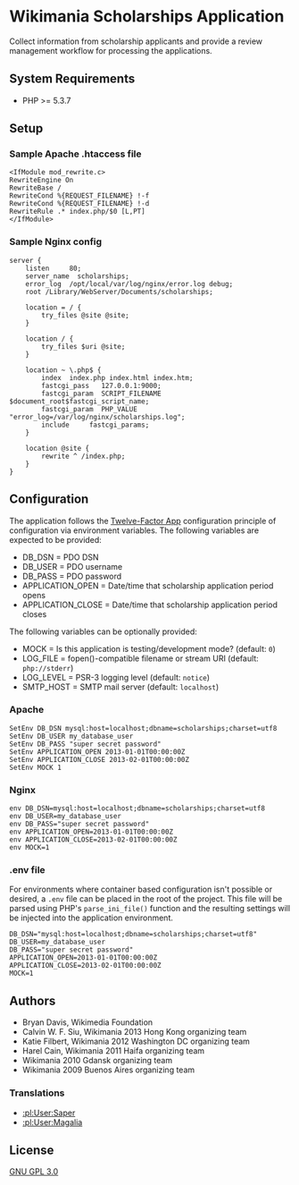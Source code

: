 Wikimania Scholarships Application
=================================

Collect information from scholarship applicants and provide a review
management workflow for processing the applications.


System Requirements
-------------------
* PHP >= 5.3.7

Setup
-----

### Sample Apache .htaccess file

    <IfModule mod_rewrite.c>
    RewriteEngine On
    RewriteBase /
    RewriteCond %{REQUEST_FILENAME} !-f
    RewriteCond %{REQUEST_FILENAME} !-d
    RewriteRule .* index.php/$0 [L,PT]
    </IfModule>


### Sample Nginx config

    server {
        listen     80;
        server_name  scholarships;
        error_log  /opt/local/var/log/nginx/error.log debug;
        root /Library/WebServer/Documents/scholarships;

        location = / {
            try_files @site @site;
        }

        location / {
            try_files $uri @site;
        }

        location ~ \.php$ {
            index  index.php index.html index.htm;
            fastcgi_pass   127.0.0.1:9000;
            fastcgi_param  SCRIPT_FILENAME  $document_root$fastcgi_script_name;
            fastcgi_param  PHP_VALUE "error_log=/var/log/nginx/scholarships.log";
            include     fastcgi_params;
        }

        location @site {
            rewrite ^ /index.php;
        }
    }

Configuration
-------------

The application follows the [Twelve-Factor App](http://12factor.net/)
configuration principle of configuration via environment variables. The
following variables are expected to be provided:

* DB_DSN = PDO DSN
* DB_USER = PDO username
* DB_PASS = PDO password
* APPLICATION_OPEN = Date/time that scholarship application period opens
* APPLICATION_CLOSE = Date/time that scholarship application period closes

The following variables can be optionally provided:

* MOCK = Is this application is testing/development mode? (default: `0`)
* LOG_FILE = fopen()-compatible filename or stream URI (default: `php://stderr`)
* LOG_LEVEL = PSR-3 logging level (default: `notice`)
* SMTP_HOST = SMTP mail server (default: `localhost`)

### Apache

    SetEnv DB_DSN mysql:host=localhost;dbname=scholarships;charset=utf8
    SetEnv DB_USER my_database_user
    SetEnv DB_PASS "super secret password"
    SetEnv APPLICATION_OPEN 2013-01-01T00:00:00Z
    SetEnv APPLICATION_CLOSE 2013-02-01T00:00:00Z
    SetEnv MOCK 1


### Nginx

    env DB_DSN=mysql:host=localhost;dbname=scholarships;charset=utf8
    env DB_USER=my_database_user
    env DB_PASS="super secret password"
    env APPLICATION_OPEN=2013-01-01T00:00:00Z
    env APPLICATION_CLOSE=2013-02-01T00:00:00Z
    env MOCK=1

### .env file

For environments where container based configuration isn't possible or
desired, a `.env` file can be placed in the root of the project. This file
will be parsed using PHP's `parse_ini_file()` function and the resulting
settings will be injected into the application environment.

    DB_DSN="mysql:host=localhost;dbname=scholarships;charset=utf8"
    DB_USER=my_database_user
    DB_PASS="super secret password"
    APPLICATION_OPEN=2013-01-01T00:00:00Z
    APPLICATION_CLOSE=2013-02-01T00:00:00Z
    MOCK=1

Authors
-------
* Bryan Davis, Wikimedia Foundation
* Calvin W. F. Siu, Wikimania 2013 Hong Kong organizing team
* Katie Filbert, Wikimania 2012 Washington DC organizing team
* Harel Cain, Wikimania 2011 Haifa organizing team
* Wikimania 2010 Gdansk organizing team
* Wikimania 2009 Buenos Aires organizing team

### Translations
* [:pl:User:Saper](http://pl.wikipedia.org/wiki/User:Saper "Saper")
* [:pl:User:Magalia](http://pl.wikipedia.org/wiki/User:Magalia "Magalia")


License
-------
[GNU GPL 3.0](www.gnu.org/copyleft/gpl.html "GNU GPL 3.0")
